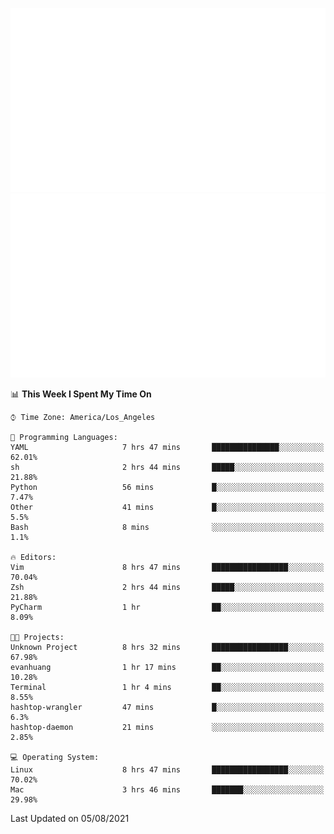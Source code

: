 <a href="https://github.com/jstrieb/github-stats">
 
![](https://github.com/evanhuang117/github-stats/blob/master/generated/overview.svg)
![](https://github.com/evanhuang117/github-stats/blob/master/generated/languages.svg)

</a>

<!--START_SECTION:waka-->
📊 **This Week I Spent My Time On** 

```text
⌚︎ Time Zone: America/Los_Angeles

💬 Programming Languages: 
YAML                     7 hrs 47 mins       ███████████████░░░░░░░░░░   62.01% 
sh                       2 hrs 44 mins       █████░░░░░░░░░░░░░░░░░░░░   21.88% 
Python                   56 mins             █░░░░░░░░░░░░░░░░░░░░░░░░   7.47% 
Other                    41 mins             █░░░░░░░░░░░░░░░░░░░░░░░░   5.5% 
Bash                     8 mins              ░░░░░░░░░░░░░░░░░░░░░░░░░   1.1%

🔥 Editors: 
Vim                      8 hrs 47 mins       █████████████████░░░░░░░░   70.04% 
Zsh                      2 hrs 44 mins       █████░░░░░░░░░░░░░░░░░░░░   21.88% 
PyCharm                  1 hr                ██░░░░░░░░░░░░░░░░░░░░░░░   8.09%

🐱‍💻 Projects: 
Unknown Project          8 hrs 32 mins       █████████████████░░░░░░░░   67.98% 
evanhuang                1 hr 17 mins        ██░░░░░░░░░░░░░░░░░░░░░░░   10.28% 
Terminal                 1 hr 4 mins         ██░░░░░░░░░░░░░░░░░░░░░░░   8.55% 
hashtop-wrangler         47 mins             █░░░░░░░░░░░░░░░░░░░░░░░░   6.3% 
hashtop-daemon           21 mins             ░░░░░░░░░░░░░░░░░░░░░░░░░   2.85%

💻 Operating System: 
Linux                    8 hrs 47 mins       █████████████████░░░░░░░░   70.02% 
Mac                      3 hrs 46 mins       ███████░░░░░░░░░░░░░░░░░░   29.98%

```


 Last Updated on 05/08/2021
<!--END_SECTION:waka-->
